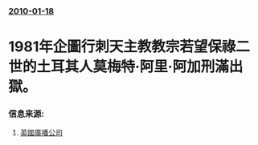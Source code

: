 ### [2010-01-18](/news/2010/01/18/index.md)

##### 
#  1981年企圖行刺天主教教宗若望保祿二世的土耳其人莫梅特·阿里·阿加刑滿出獄。




### 信息来源:

1. [英國廣播公司](http://news.bbc.co.uk/2/hi/europe/8464823.stm)
